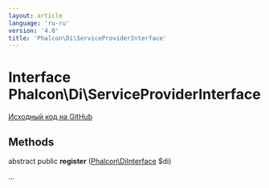 ```yaml
---
layout: article
language: 'ru-ru'
version: '4.0'
title: 'Phalcon\Di\ServiceProviderInterface'
---
```

# Interface **Phalcon\Di\ServiceProviderInterface**

<a href="https://github.com/phalcon/cphalcon/tree/v4.0.0/phalcon/di/serviceproviderinterface.zep" class="btn btn-default btn-sm">Исходный код на GitHub</a>

## Methods

abstract public **register** ([Phalcon\DiInterface](/4.0/en/api/Phalcon_DiInterface) $di)

...